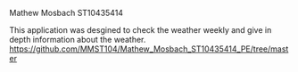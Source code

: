Mathew Mosbach ST10435414


This application was desgined to check the weather weekly and give in depth information about the weather.
https://github.com/MMST104/Mathew_Mosbach_ST10435414_PE/tree/master















